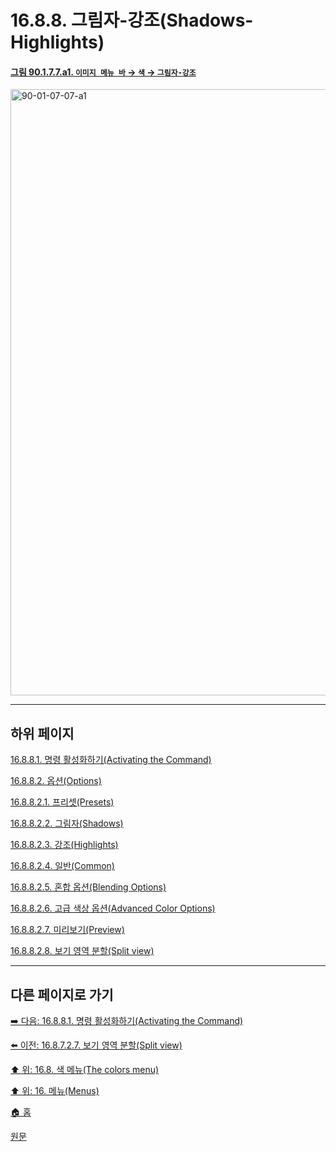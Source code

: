 # 16.8.8. 그림자-강조(Shadows-Highlights)

<a id="90-01-07-07-a1"></a>

#### [그림 90.1.7.7.a1. `이미지 메뉴 바` → `색` → `그림자-강조`](./90-01-07-07-shadows_highlights.md#90-01-07-07-a1)
<img width="916" height="970" alt="90-01-07-07-a1" src="https://github.com/user-attachments/assets/704b247d-a6b1-48b0-a41f-30f1d2716131" />

***

## 하위 페이지

[16.8.8.1. 명령 활성화하기(Activating the Command)](./16-08-08-01-activating_the_command.md)

[16.8.8.2. 옵션(Options)](./16-08-08-02-00-options.md)

[16.8.8.2.1. 프리셋(Presets)](./16-08-08-02-01-presets.md)

[16.8.8.2.2. 그림자(Shadows)](./16-08-08-02-02-shadows.md)

[16.8.8.2.3. 강조(Highlights)](./16-08-08-02-03-highlights.md)

[16.8.8.2.4. 일반(Common)](./16-08-08-02-04-common.md)

[16.8.8.2.5. 혼합 옵션(Blending Options)](./16-08-08-02-05-blending_options.md)

[16.8.8.2.6. 고급 색상 옵션(Advanced Color Options)](./16-08-08-02-06-advanced_color_options.md)

[16.8.8.2.7. 미리보기(Preview)](./16-08-08-02-07-preview.md)

[16.8.8.2.8. 보기 영역 분할(Split view)](./16-08-08-02-08-split_view.md)

***

## 다른 페이지로 가기

[➡️ 다음: 16.8.8.1. 명령 활성화하기(Activating the Command)](./16-08-08-01-activating_the_command.md)

[⬅️ 이전: 16.8.7.2.7. 보기 영역 분할(Split view)](./16-08-07-02-07-split_view.md)

[⬆️ 위: 16.8. 색 메뉴(The colors menu)](./16-08-00-the-colors-menu.md)

[⬆️ 위: 16. 메뉴(Menus)](./16-00-menus.md)

[🏠 홈](./00-home.md)

[원문](https://docs.gimp.org/2.10/ko/gimp-filter-shadows-highlights.html)